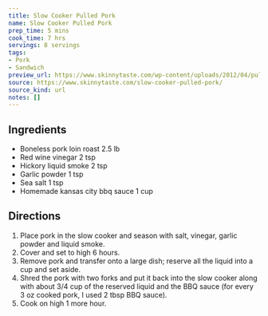 ```yaml
---
title: Slow Cooker Pulled Pork
name: Slow Cooker Pulled Pork
prep_time: 5 mins
cook_time: 7 hrs
servings: 8 servings
tags:
- Pork
- Sandwich
preview_url: https://www.skinnytaste.com/wp-content/uploads/2012/04/pulled-pork-06-1.jpg
source: https://www.skinnytaste.com/slow-cooker-pulled-pork/
source_kind: url
notes: []
---
```


## Ingredients
- Boneless pork loin roast 2.5 lb
- Red wine vinegar 2 tsp
- Hickory liquid smoke 2 tsp
- Garlic powder 1 tsp
- Sea salt 1 tsp
- Homemade kansas city bbq sauce 1 cup


## Directions
1. Place pork in the slow cooker and season with salt, vinegar, garlic powder and liquid smoke.
2. Cover and set to high 6 hours.
3. Remove pork and transfer onto a large dish; reserve all the liquid into a cup and set aside.
4. Shred the pork with two forks and put it back into the slow cooker along with about 3/4 cup of the reserved liquid and the BBQ sauce (for every 3 oz cooked pork, I used 2 tbsp BBQ sauce).
5. Cook on high 1 more hour.
